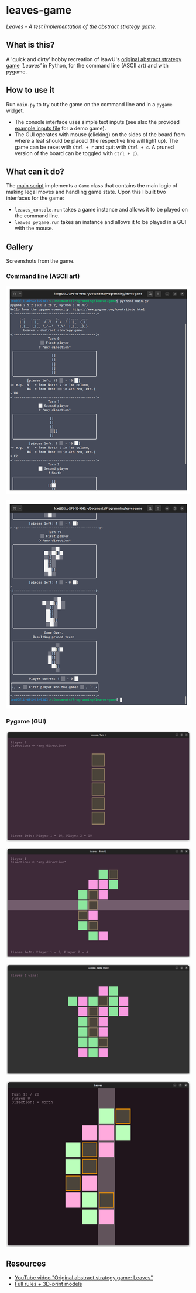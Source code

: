 # leaves-game
*Leaves - A test implementation of the abstract strategy game.*

## What is this?

A 'quick and dirty' hobby recreation of IsawU's [original abstract strategy game](#resources) *'Leaves'* in Python, for the command line (ASCII art) and with pygame.


## How to use it

Run `main.py` to try out the game on the command line and in a `pygame` widget.
- The console interface uses simple text inputs (see also the provided [example inputs file](./leaves_example_input.txt) for a demo game).
- The GUI operates with mouse (clicking) on the sides of the board from where a leaf should be placed (the respective line will light up). The game can be reset with `Ctrl + r` and quit with `Ctrl + c`. A pruned version of the board can be toggled with `Ctrl + p`).


## What can it do?

The [main script](./leaves.py) implements a `Game` class that contains the main logic of making legal moves and handling game state.
Upon this I built two interfaces for the game:
- `leaves_console.run` takes a game instance and allows it to be played on the command line.
- `leaves_pygame.run` takes an instance and allows it to be played in a GUI with the mouse.


## Gallery

Screenshots from the game.

### Command line (ASCII art)

![console01](Gallery/screenshot_console01.png)

![console02](Gallery/screenshot_console02.png)


### Pygame (GUI)

![pygame01](Gallery/screenshot_pygame01.png)

![pygame02](Gallery/screenshot_pygame02.png)

![pygame03](Gallery/screenshot_pygame03.png)

![pygame04](Gallery/screenshot_pygame04.png)


## Resources
- [YouTube video "Original abstract strategy game: Leaves"](https://www.youtube.com/watch?v=RQx2V76qQfg)
- [Full rules + 3D-print models](https://www.printables.com/model/72515-abstract-strategy-game-leaves)
